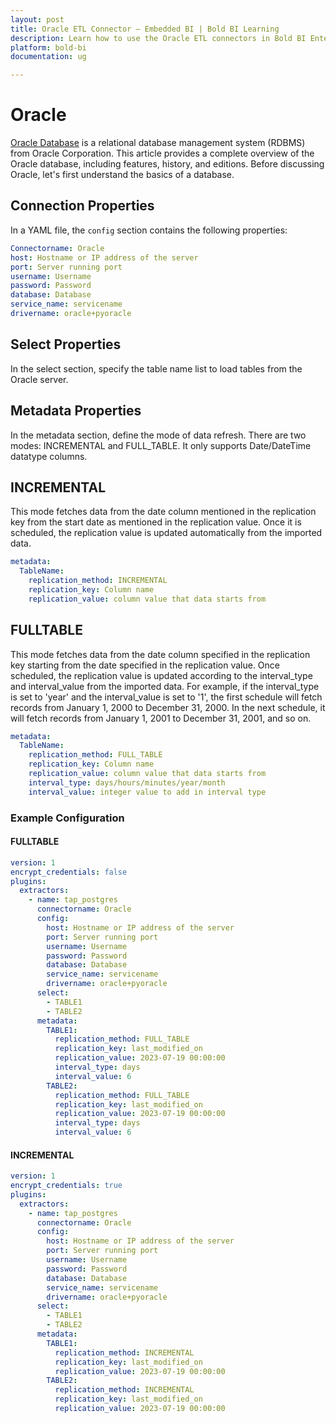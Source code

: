 ```yaml
---
layout: post
title: Oracle ETL Connector – Embedded BI | Bold BI Learning
description: Learn how to use the Oracle ETL connectors in Bold BI Enterprise Edition. Discover simple steps to integrate data smoothly and make the most of your analytics.
platform: bold-bi
documentation: ug

---
```


# Oracle

[Oracle Database](https://www.oracle.com/database/) is a relational database management system (RDBMS) from Oracle Corporation. This article provides a complete overview of the Oracle database, including features, history, and editions. Before discussing Oracle, let's first understand the basics of a database.

## Connection Properties

In a YAML file, the `config` section contains the following properties:

```yaml
Connectorname: Oracle
host: Hostname or IP address of the server
port: Server running port
username: Username
password: Password
database: Database
service_name: servicename
drivername: oracle+pyoracle
```
## Select Properties
In the select section, specify the table name list to load tables from the Oracle server.

## Metadata Properties
In the metadata section, define the mode of data refresh. There are two modes: INCREMENTAL and FULL_TABLE. It only supports Date/DateTime datatype columns.

## INCREMENTAL

This mode fetches data from the date column mentioned in the replication key from the start date as mentioned in the replication value. Once it is scheduled, the replication value is updated automatically from the imported data.

```yaml
metadata:
  TableName:
    replication_method: INCREMENTAL
    replication_key: Column name
    replication_value: column value that data starts from
```
## FULLTABLE

This mode fetches data from the date column specified in the replication key starting from the date specified in the replication value. Once scheduled, the replication value is updated according to the interval_type and interval_value from the imported data. For example, if the interval_type is set to 'year' and the interval_value is set to '1', the first schedule will fetch records from January 1, 2000 to December 31, 2000. In the next schedule, it will fetch records from January 1, 2001 to December 31, 2001, and so on.


```yaml
metadata:
  TableName:
    replication_method: FULL_TABLE
    replication_key: Column name
    replication_value: column value that data starts from
    interval_type: days/hours/minutes/year/month
    interval_value: integer value to add in interval type

```

### Example Configuration
#### FULLTABLE
```yaml
version: 1
encrypt_credentials: false
plugins:
  extractors:
    - name: tap_postgres
      connectorname: Oracle
      config:
        host: Hostname or IP address of the server
        port: Server running port
        username: Username
        password: Password
        database: Database
        service_name: servicename
        drivername: oracle+pyoracle
      select:
        - TABLE1
        - TABLE2
      metadata:
        TABLE1:
          replication_method: FULL_TABLE
          replication_key: last_modified_on
          replication_value: 2023-07-19 00:00:00
          interval_type: days
          interval_value: 6
        TABLE2:
          replication_method: FULL_TABLE
          replication_key: last_modified_on
          replication_value: 2023-07-19 00:00:00
          interval_type: days
          interval_value: 6
```

#### INCREMENTAL

```yaml
version: 1
encrypt_credentials: true
plugins:
  extractors:
    - name: tap_postgres
      connectorname: Oracle
      config:
        host: Hostname or IP address of the server
        port: Server running port
        username: Username
        password: Password
        database: Database
        service_name: servicename
        drivername: oracle+pyoracle
      select:
        - TABLE1
        - TABLE2
      metadata:
        TABLE1:
          replication_method: INCREMENTAL
          replication_key: last_modified_on
          replication_value: 2023-07-19 00:00:00
        TABLE2:
          replication_method: INCREMENTAL
          replication_key: last_modified_on
          replication_value: 2023-07-19 00:00:00
```
